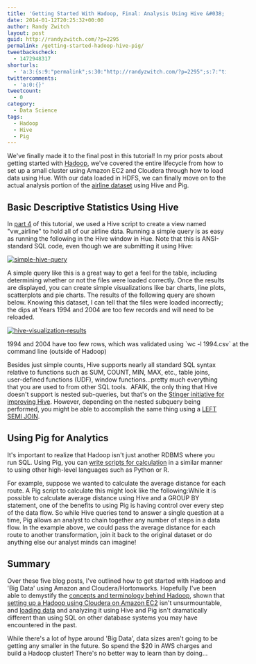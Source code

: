 ```yaml
---
title: 'Getting Started With Hadoop, Final: Analysis Using Hive &#038; Pig'
date: 2014-01-12T20:25:32+00:00
author: Randy Zwitch
layout: post
guid: http://randyzwitch.com/?p=2295
permalink: /getting-started-hadoop-hive-pig/
tweetbackscheck:
  - 1472948317
shorturls:
  - 'a:3:{s:9:"permalink";s:30:"http://randyzwitch.com/?p=2295";s:7:"tinyurl";s:26:"http://tinyurl.com/mtlyuys";s:4:"isgd";s:19:"http://is.gd/lc7lTg";}'
twittercomments:
  - 'a:0:{}'
tweetcount:
  - 0
category:
  - Data Science
tags:
  - Hadoop
  - Hive
  - Pig
---
```

We've finally made it to the final post in this tutorial! In my prior posts about getting started with <a title="Hadoop posts" href="http://randyzwitch.com/tag/hadoop/" target="_blank">Hadoop</a>, we've covered the entire lifecycle from how to set up a small cluster using Amazon EC2 and Cloudera through how to load data using Hue. With our data loaded in HDFS, we can finally move on to the actual analysis portion of the <a title="Airline dataset" href="http://stat-computing.org/dataexpo/2009/the-data.html" target="_blank">airline dataset</a> using Hive and Pig.



## Basic Descriptive Statistics Using Hive

In <a title="Getting Started with Hadoop Part 4" href="http://randyzwitch.com/hadoop-creating-tables-hive/" target="_blank">part 4</a> of this tutorial, we used a Hive script to create a view named "vw_airline" to hold all of our airline data. Running a simple query is as easy as running the following in the Hive window in Hue. Note that this is ANSI-standard SQL code, even though we are submitting it using Hive:

[<img class="wp-image-2302 alignnone" src="http://i2.wp.com/randyzwitch.com/wp-content/uploads/2013/11/simple-hive-query.png?resize=550%2C304" alt="simple-hive-query" data-recalc-dims="1" />](http://i2.wp.com/randyzwitch.com/wp-content/uploads/2013/11/simple-hive-query.png)

A simple query like this is a great way to get a feel for the table, including determining whether or not the files were loaded correctly. Once the results are displayed, you can create simple visualizations like bar charts, line plots, scatterplots and pie charts. The results of the following query are shown below. Knowing this dataset, I can tell that the files were loaded incorrectly; the dips at Years 1994 and 2004 are too few records and will need to be reloaded.

<div id="attachment_2312" style="width: 560px" class="wp-caption alignleft">
  <a href="http://i2.wp.com/randyzwitch.com/wp-content/uploads/2013/11/hive-visualization-results.png"><img class=" wp-image-2312" src="http://i2.wp.com/randyzwitch.com/wp-content/uploads/2013/11/hive-visualization-results.png?resize=550%2C318" alt="hive-visualization-results" data-recalc-dims="1" /></a>

  <p class="wp-caption-text">
    1994 and 2004 have too few rows, which was validated using `wc -l 1994.csv` at the command line (outside of Hadoop)
  </p>
</div>

Besides just simple counts, Hive supports nearly all standard SQL syntax relative to functions such as SUM, COUNT, MIN, MAX, etc., table joins, user-defined functions (UDF), window functions...pretty much everything that you are used to from other SQL tools.  AFAIK, the only thing that Hive doesn't support is nested sub-queries, but that's on the <a title="Hortonworks Stinger Initiative" href="http://hortonworks.com/labs/stinger/" target="_blank">Stinger initiative for improving Hive</a>. However, depending on the nested subquery being performed, you might be able to accomplish the same thing using a <a title="Hive LEFT SEMI JOIN" href="https://cwiki.apache.org/confluence/display/Hive/LanguageManual+Joins#LanguageManualJoins-Examples" target="_blank">LEFT SEMI JOIN</a>.

## Using Pig for Analytics

It's important to realize that Hadoop isn't just another RDBMS where you run SQL. Using Pig, you can <a title="Pig syntax basics" href="http://pig.apache.org/docs/r0.12.0/start.html#data-work-with" target="_blank">write scripts for calculation</a> in a similar manner to using other high-level languages such as Python or R.

For example, suppose we wanted to calculate the average distance for each route. A Pig script to calculate this might look like the following:While it is possible to calculate average distance using Hive and a GROUP BY statement, one of the benefits to using Pig is having control over every step of the data flow. So while Hive queries tend to answer a single question at a time, Pig allows an analyst to chain together any number of steps in a data flow. In the example above, we could pass the average distance for each route to another transformation, join it back to the original dataset or do anything else our analyst minds can imagine!



## Summary

Over these five blog posts, I've outlined how to get started with Hadoop and 'Big Data' using Amazon and Cloudera/Hortonworks. Hopefully I've been able to demystify the <a title="Hadoop concepts" href="http://randyzwitch.com/big-data-hadoop-amazon-ec2-cloudera-part-1/" target="_blank">concepts and terminology behind Hadoop</a>, shown that <a title="Hadoop on Amazon EC2 using Cloudera" href="http://randyzwitch.com/big-data-hadoop-amazon-ec2-cloudera-part-2/" target="_blank">setting up a Hadoop using Cloudera on Amazon EC2</a> isn't unsurmountable, and <a title="Loading data into Hadoop HDFS" href="http://randyzwitch.com/uploading-data-hadoop-amazon-ec2-cloudera-part-3/" target="_blank">loading data</a> and analyzing it using Hive and Pig isn't dramatically different than using SQL on other database systems you may have encountered in the past.

While there's a lot of hype around 'Big Data', data sizes aren't going to be getting any smaller in the future. So spend the $20 in AWS charges and build a Hadoop cluster! There's no better way to learn than by doing...
